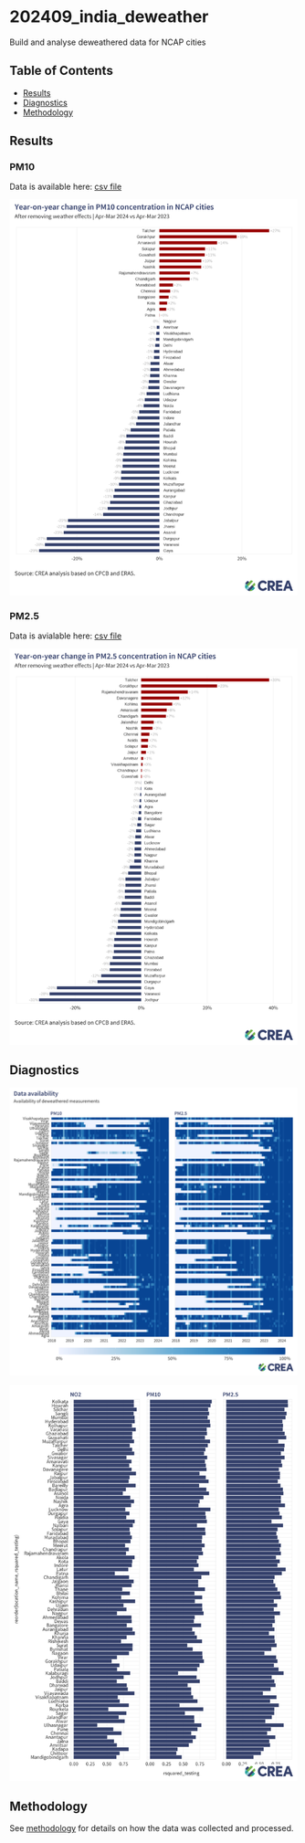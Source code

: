# 202409_india_deweather
Build and analyse deweathered data for NCAP cities

## Table of Contents
- [Results](#results)
- [Diagnostics](#diagnostics)
- [Methodology](#methodology)

## Results

### PM10
Data is available here: [csv file](results/yoy_pm10.csv)


![PM10](results/yoy_pm10_w_logo.png)


### PM2.5
Data is avialable here: [csv file](results/yoy_pm25.csv)

![PM25](results/yoy_pm25_w_logo.png)



## Diagnostics
![Data availability](./diagnostics/data_availability.png)

![Model performance](./diagnostics/rsquared_testing.png)



## Methodology
See [methodology](./methodology.md) for details on how the data was collected and processed.





